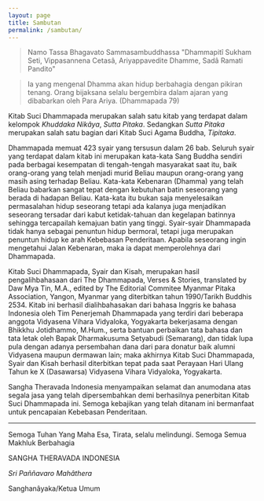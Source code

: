 ```yaml
---
layout: page
title: Sambutan
permalink: /sambutan/
---
```


> Namo Tassa Bhagavato Sammasambuddhassa
"Dhammapitî Sukham Seti, Vippasannena Cetasâ,
Ariyappavedite Dhamme, Sadâ Ramati Pandito"

> Ia yang mengenal Dhamma akan hidup berbahagia dengan pikiran tenang. Orang bijaksana selalu bergembira dalam ajaran yang dibabarkan oleh Para Ariya. (Dhammapada 79)

Kitab Suci Dhammapada merupakan salah satu kitab yang terdapat dalam kelompok *Khuddaka Nikâya*, *Sutta Pitaka*. Sedangkan *Sutta Pitaka* merupakan salah satu bagian dari Kitab Suci Agama Buddha, *Tipitaka*.

Dhammapada memuat 423 syair yang tersusun dalam 26 bab. Seluruh syair yang terdapat dalam kitab ini merupakan kata-kata Sang Buddha sendiri pada berbagai kesempatan di tengah-tengah masyarakat saat itu, baik orang-orang yang telah menjadi murid Beliau maupun orang-orang yang masih asing terhadap Beliau. Kata-kata Kebenaran (Dhamma) yang telah Beliau babarkan sangat tepat dengan kebutuhan batin seseorang yang berada di hadapan Beliau. Kata-kata itu bukan saja menyelesaikan permasalahan hidup seseorang tetapi ada kalanya juga menjadikan seseorang tersadar dari kabut ketidak-tahuan dan kegelapan batinnya sehingga tercapailah kemajuan batin yang tinggi. Syair-syair Dhammapada tidak hanya sebagai penuntun hidup bermoral, tetapi juga merupakan penuntun hidup ke arah Kebebasan Penderitaan. Apabila seseorang ingin mengetahui Jalan Kebenaran, maka ia dapat memperolehnya dari Dhammapada.

Kitab Suci Dhammapada, Syair dan Kisah, merupakan hasil pengalihbahasaan dari The Dhammapada, Verses & Stories, translated by Daw Mya Tin, M.A., edited by The Editorial Commitee Myanmar Pitaka Association, Yangon, Myanmar yang diterbitkan tahun 1990/Tarikh Buddhis 2534. Kitab ini berhasil dialihbahasakan dari bahasa Inggris ke bahasa Indonesia oleh Tim Penerjemah Dhammapada yang terdiri dari beberapa anggota Vidyasena Vihara Vidyaloka, Yogyakarta bekerjasama dengan Bhikkhu Jotidhammo, M.Hum., serta bantuan perbaikan tata bahasa dan tata letak oleh Bapak Dharmakusuma Setyabudi (Semarang), dan tidak lupa pula dengan adanya persembahan dana dari para donatur baik alumni Vidyasena maupun dermawan lain; maka akhirnya Kitab Suci Dhammapada, Syair dan Kisah berhasil diterbitkan tepat pada saat Perayaan Hari Ulang Tahun ke X (Dasawarsa) Vidyasena Vihara Vidyaloka, Yogyakarta.

Sangha Theravada Indonesia menyampaikan selamat dan anumodana atas segala jasa yang telah dipersembahkan demi berhasilnya penerbitan Kitab Suci Dhammapada ini. Semoga kebajikan yang telah ditanam ini bermanfaat untuk pencapaian Kebebasan Penderitaan.

---
Semoga Tuhan Yang Maha Esa, Tirata, selalu melindungi.
Semoga Semua Makhluk Berbahagia

SANGHA THERAVADA INDONESIA

 

*Sri Paññavaro Mahâthera*

Sanghanâyaka/Ketua Umum